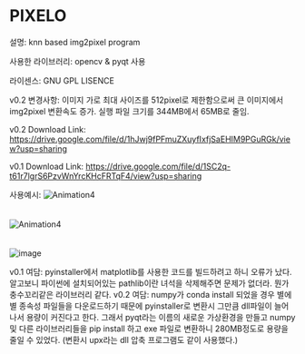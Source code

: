 # PIXELO


설명: knn based img2pixel program

사용한 라이브러리: opencv & pyqt 사용

라이센스: GNU GPL LISENCE

v0.2 변경사항: 이미지 가로 최대 사이즈를 512pixel로 제한함으로써 큰 이미지에서 img2pixel 변환속도 증가.
               실행 파일 크기를 344MB에서 65MB로 줄임.

v0.2 Download Link: https://drive.google.com/file/d/1hJwj9fPFmuZXuyfIxfjSaEHIM9PGuRGk/view?usp=sharing

v0.1 Download Link: https://drive.google.com/file/d/1SC2q-t61r7lgrS6PzvWnYrcKHcFRTqF4/view?usp=sharing


사용예시:
![Animation4](https://user-images.githubusercontent.com/60418809/133888856-0dcbb1a0-d003-4680-b440-4b9338b66d0a.gif)
</br>
</br>
</br>
![Animation4](https://user-images.githubusercontent.com/60418809/133888864-77a1c324-0e2f-45f5-9f52-bd0ea1fe02d7.gif)
</br>
</br>
</br>
![image](https://user-images.githubusercontent.com/60418809/133888661-d4bda5e6-cc8d-4663-b5b0-e1d18836b363.png)

v0.1 여담: pyinstaller에서 matplotlib를 사용한 코드를 빌드하려고 하니 오류가 났다. 알고보니 파이썬에 설치되어있는 pathlib이란 녀석을 삭제해주면 문제가 없더라. 뭔가 충수꼬리같은 라이브러리 같다.
v0.2 여담: numpy가 conda install 되었을 경우 별에 별 종속성 파일들을 다운로드하기 때문에 pyinstaller로 변환시 그만큼 dll파일이 늘어나서 용량이 커진다고 한다. 그래서 pyqt라는 이름의 새로운 가상환경을 만들고 numpy 및 다른 라이브러리들을 pip install 하고 exe 파일로 변환하니 280MB정도로 용량을 줄일 수 있었다. (변환시  upx라는 dll 압축 프로그램도 같이 사용했다.)
